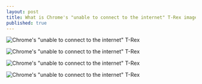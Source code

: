 ```yaml
---
layout: post
title: What is Chrome's "unable to connect to the internet" T-Rex image?
published: true
---
```


![Chrome's "unable to connect to the internet" T-Rex](https://qph.is.quoracdn.net/main-qimg-009d19337a8fd1cf91e5fd99f8a068e9?convert_to_webp=true)

![Chrome's "unable to connect to the internet" T-Rex](https://qph.is.quoracdn.net/main-qimg-0d5dad42bd4c69c90fae2c6564890a81?convert_to_webp=true)

![Chrome's "unable to connect to the internet" T-Rex](https://qph.is.quoracdn.net/main-qimg-8db37213ddb279f8f155aa0928c34b07?convert_to_webp=true)

![Chrome's "unable to connect to the internet" T-Rex](http://rack.1.mshcdn.com/media/ZgkyMDE0LzA5LzI1LzJmL2xPeGRkUUwuNjFhZTQuZ2lmCnAJdGh1bWIJMTIwMHg5NjAwPg/31c9116e/e74/lOxddQL.gif)


